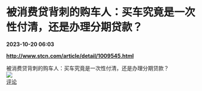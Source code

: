 # 被消费贷背刺的购车人：买车究竟是一次性付清，还是办理分期贷款？

**2023-10-20 06:03**

**http://www.stcn.com/article/detail/1009545.html**

被消费贷背刺的购车人：买车究竟是一次性付清，还是办理分期贷款？  
![](https://img3.chouti.com/CHOUTI_20231020/2E4DD8340A4A4A619FF3D7B297DD00D9_W754H754.jpeg)  
[评论](https://m.chouti.com/link/40347622)